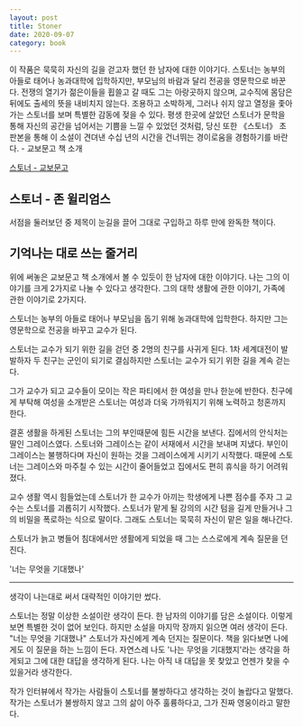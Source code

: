 ```yaml
---
layout: post
title: Stoner
date: 2020-09-07
category: book
---
```


이 작품은 묵묵히 자신의 길을 걷고자 했던 한 남자에 대한 이야기다. 스토너는 농부의 아들로 태어나 농과대학에 입학하지만, 부모님의 바람과 달리 전공을 영문학으로 바꾼다. 전쟁의 열기가 젊은이들을 휩쓸고 갈 때도 그는 아랑곳하지 않으며, 교수직에 몸담은 뒤에도 출세의 뜻을 내비치지 않는다. 조용하고 소박하게, 그러나 쉬지 않고 열정을 좇아가는 스토너를 보며 특별한 감동에 젖을 수 있다. 평생 한곳에 살았던 스토너가 문학을 통해 자신의 공간을 넘어서는 기쁨을 느낄 수 있었던 것처럼, 당신 또한 《스토너》 초판본을 통해 이 소설이 견뎌낸 수십 년의 시간을 건너뛰는 경이로움을 경험하기를 바란다. - 교보문고 책 소개  

<!--break-->

[스토너 - 교보문고](http://www.kyobobook.co.kr/product/detailViewKor.laf?ejkGb=KOR&mallGb=KOR&barcode=9788925538297&orderClick=LET&Kc=>)

## 스토너 - 존 윌리엄스

서점을 둘러보던 중 제목이 눈길을 끌어 그대로 구입하고 하루 만에 완독한 책이다.  

## 기억나는 대로 쓰는 줄거리
위에 써놓은 교보문고 책 소개에서 볼 수 있듯이 한 남자에 대한 이야기다. 나는 그의 이야기를 크게 2가지로 나눌 수 있다고 생각한다. 그의 대학 생활에 관한 이야기, 가족에 관한 이야기로 2가지다.

스토너는 농부의 아들로 태어나 부모님을 돕기 위해 농과대학에 입학한다. 하지만 그는 영문학으로 전공을 바꾸고 교수가 된다.

스토너는 교수가 되기 위한 길을 걷던 중 2명의 친구를 사귀게 된다. 1차 세계대전이 발발하자 두 친구는 군인이 되기로 결심하지만 스토너는 교수가 되기 위한 길을 계속 걷는다.

그가 교수가 되고 교수들이 모이는 작은 파티에서 한 여성을 만나 한눈에 반한다. 친구에게 부탁해 여성을 소개받은 스토너는 여성과 더욱 가까워지기 위해 노력하고 청혼까지 한다.

결혼 생활을 하게된 스토너는 그의 부인때문에 힘든 시간을 보낸다. 집에서의 안식처는 딸인 그레이스였다. 스토너와 그레이스는 같이 서재에서 시간을 보내며 지냈다. 부인이 그레이스는 불행하다며 자신이 원하는 것을 그레이스에게 시키기 시작했다. 때문에 스토너는 그레이스와 마주칠 수 있는 시간이 줄어들었고 집에서도 편히 휴식을 하기 어려워졌다.

교수 생활 역시 힘들었는데 스토너가 한 교수가 아끼는 학생에게 나쁜 점수를 주자 그 교수는 스토너를 괴롭히기 시작했다. 스토너가 맡게 될 강의의 시간 텀을 길게 만들거나 그의 비밀을 폭로하는 식으로 말이다. 그래도 스토너는 묵묵히 자신이 맡은 일을 해나간다.

스토너가 늙고 병들어 침대에서만 생활에게 되었을 때 그는 스스로에게 계속 질문을 던진다.    

'너는 무엇을 기대했나'

---
생각이 나는대로 써서 대략적인 이야기만 썼다.  

스토너는 정말 이상한 소설이란 생각이 든다. 한 남자의 이야기를 담은 소설이다. 이렇게 보면 특별한 것이 없어 보인다. 하지만 소설을 마지막 장까지 읽으면 여러 생각이 든다. "너는 무엇을 기대했나" 스토너가 자신에게 계속 던지는 질문이다. 책을 읽다보면 나에게도 이 질문을 하는 느낌이 든다. 자연스레 나도 '나는 무엇을 기대했지'라는 생각을 하게되고 그에 대한 대답을 생각하게 된다. 나는 아직 내 대답을 못 찾았고 언젠가 찾을 수 있을거라 생각한다.

작가 인터뷰에서 작가는 사람들이 스토너를 불쌍하다고 생각하는 것이 놀랍다고 말했다. 작가는 스토너가 불쌍하지 않고 그의 삶이 아주 훌륭하다고, 그가 진짜 영웅이라고 말한다.
